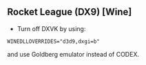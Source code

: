 ## Rocket League (DX9) [Wine]

- Turn off DXVK by using: <br> 
```
WINEDLLOVERRIDES="d3d9,dxgi=b" 
```
and use Goldberg emulator instead of CODEX.